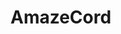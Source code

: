 # AmazeCord
[discord-badge]: https://img.shields.io/badge/support%20server-join-green?labelColor=0c0d10&color=7289da&style=for-the-badge&logo=discord&logoColor=7289da
[discord-link]: https://discord.gg/CAZuptHJBb
